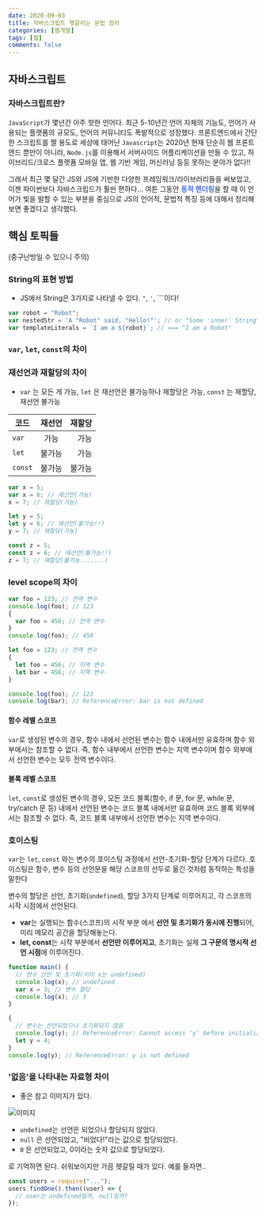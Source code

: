 ```yaml
---
date: 2020-09-03
title: 자바스크립트 헷갈리는 문법 정리
categories: [웹개발]
tags: [웹]
comments: false
---
```


## 자바스크립트

### 자바스크립트란?

`JavaScript`가 몇년간 아주 핫한 언어다. 최근 5-10년간 언어 자체의 기능도, 언어가 사용되는 플랫폼의 규모도, 언어의 커뮤니티도 폭발적으로 성장했다. 프론트엔드에서 간단한 스크립트를 짤 용도로 세상에 태어난 `Javascript`는 2020년 현재 단순히 웹 프론트엔드 뿐만이 아니라, `Node.js`를 이용해서 서버사이드 어플리케이션을 만들 수 있고, 하이브리드/크로스 플랫폼 모바일 앱, 웹 기반 게임, 머신러닝 등등 못하는 분야가 없다!!

그래서 최근 몇 달간 JS와 JS에 기반한 다양한 프레임워크/라이브러리들을 써보았고, 이젠 파이썬보다 자바스크립드가 훨씬 편하다... 여튼 그동안 <font color="royalblue"><b>동적 렌더링</b></font>을 할 때 이 언어가 빛을 발할 수 있는 부분을 중심으로 JS의 언어적, 문법적 특징 등에 대해서 정리해보면 좋겠다고 생각했다.

## 핵심 토픽들

(중구난방일 수 있으니 주의)

### String의 표현 방법

- JS에서 String은 3가지로 나타낼 수 있다. `"`, `'`, `\``이다!

```javascript
var robot = "Robot";
var nestedStr = 'A "Robot" said, "Hello!"'; // or "Some 'inner' String"
var templateLiterals = `I am a ${robot}`; // === "I am a Robot"
```

### `var`, `let`, `const`의 차이

### 재선언과 재할당의 차이

- `var` 는 모든 게 가능, `let` 은 재선언은 불가능하나 재할당은 가능, `const` 는 재할당, 재선언 불가능

| 코드    | 재선언 | 재할당 |
| ------- | :----: | -----: |
| `var`   |  가능  |   가능 |
| `let`   | 불가능 |   가능 |
| `const` | 불가능 | 불가능 |

```javascript
var x = 5;
var x = 6; // 재선언(가능)
x = 7; // 재할당(가능)

let y = 5;
let y = 6; // 재선언(불가능!!)
y = 7; // 재할당(가능)

const z = 5;
const z = 6; // 재선언(불가능!!)
z = 7; // 재할당(불가능.......)
```

### level scope의 차이

```javascript
var foo = 123; // 전역 변수
console.log(foo); // 123
{
  var foo = 456; // 전역 변수
}
console.log(foo); // 456
```

```javascript
let foo = 123; // 전역 변수
{
  let foo = 456; // 지역 변수
  let bar = 456; // 지역 변수
}

console.log(foo); // 123
console.log(bar); // ReferenceError: bar is not defined
```

#### 함수 레벨 스코프

`var`로 생성된 변수의 경우, 함수 내에서 선언된 변수는 함수 내에서만 유효하며 함수 외부에서는 참조할 수 없다. 즉, 함수 내부에서 선언한 변수는 지역 변수이며 함수 외부에서 선언한 변수는 모두 전역 변수이다.

#### 블록 레벨 스코프

`let`, `const`로 생성된 변수의 경우, 모든 코드 블록(함수, if 문, for 문, while 문, try/catch 문 등) 내에서 선언된 변수는 코드 블록 내에서만 유효하며 코드 블록 외부에서는 참조할 수 없다. 즉, 코드 블록 내부에서 선언한 변수는 지역 변수이다.

### 호이스팅

`var`는 `let`, `const` 와는 변수의 호이스팅 과정에서 선언-초기화-할당 단계가 다르다. 호이스팅은 함수, 변수 등의 선언문을 해당 스코프의 선두로 옮긴 것처럼 동작하는 특성을 말한다

변수의 할당은 선언, 초기화(`undefined`), 할당 3가지 단계로 이루어지고, 각 스코프의 시작 시점에서 선언된다.

- **var**는 실행되는 함수(스코프)의 시작 부분 에서 **선언 및 초기화가 동시에 진행**되어, 미리 메모리 공간을 할당해놓는다.
- **let, const**는 시작 부분에서 **선언만 이루어지고**, 초기화는 실제 **그 구문의 명시적 선언 시점**에 이루어진다.

```javascript
function main() {
  // 변수 선언 및 초기화(이미 x는 undefined)
  console.log(x); // undefined
  var x = 3; // 변수 할당
  console.log(x); // 3
}
```

```javascript
{
  // 변수는 선언되었으나 초기화되지 않음
  console.log(y); // ReferenceError: Cannot access 'y' before initialization
  let y = 4;
}
console.log(y); // ReferenceError: y is not defined
```

### '없음'을 나타내는 자료형 차이

- 좋은 참고 이미지가 있다.

![이미지](https://i.stack.imgur.com/T9M2J.png)

- `undefined`는 선언은 되었으나 할당되지 않았다.
- `null` 은 선언되었고, "비었다!"라는 값으로 할당되었다.
- `0` 은 선언되었고, 0이라는 숫자 값으로 할당되었다.

로 기억하면 된다. 쉬워보이지만 가끔 헷갈릴 때가 있다. 예를 들자면..

```javascript
const users = require("...");
users.findOne().then((user) => {
  // user는 undefined일까, null일까?
});
```

